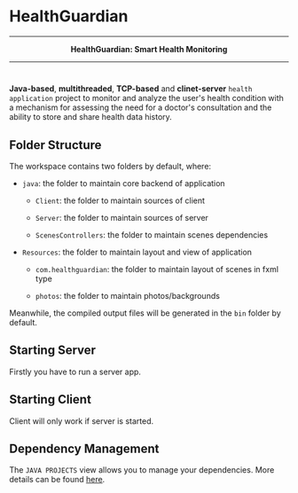 # HealthGuardian

***
<div align="center">
 <b>HealthGuardian: Smart Health Monitoring</b>
</div> 

***
#

**Java-based**, **multithreaded**, **TCP-based** and **clinet-server** `health application` project to monitor and analyze the user's health condition with a mechanism for assessing the need for a doctor's consultation and the ability to store and share health data history. 

## Folder Structure

The workspace contains two folders by default, where:
* `java`: the folder to maintain core backend of application
  
   - `Client`: the folder to maintain sources of client

   -  `Server`: the folder to maintain sources of server

   -  `ScenesControllers`: the folder to maintain scenes dependencies

*  `Resources`: the folder to maintain layout and view of application

   - `com.healthguardian`: the folder to maintain layout of scenes in fxml type

   - `photos`: the folder to maintain photos/backgrounds

Meanwhile, the compiled output files will be generated in the `bin` folder by default.

## Starting Server
Firstly you have to run a server app.
 
## Starting Client
Client will only work if server is started.

## Dependency Management

The `JAVA PROJECTS` view allows you to manage your dependencies. More details can be found [here](https://github.com/microsoft/vscode-java-dependency#manage-dependencies).
